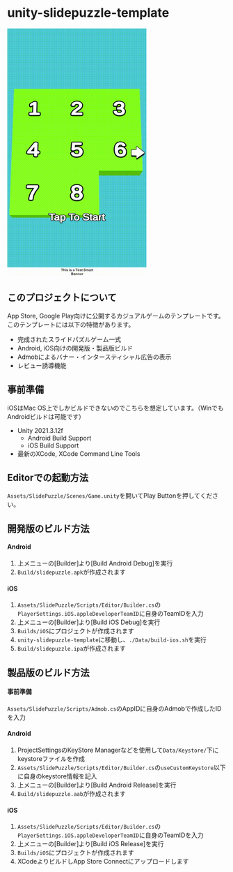 # unity-slidepuzzle-template

![movie](./movie.gif)

## このプロジェクトについて
App Store, Google Play向けに公開するカジュアルゲームのテンプレートです。\
このテンプレートには以下の特徴があります。
* 完成されたスライドパズルゲーム一式
* Android, iOS向けの開発版・製品版ビルド
* Admobによるバナー・インタースティシャル広告の表示
* レビュー誘導機能

## 事前準備
iOSはMac OS上でしかビルドできないのでこちらを想定しています。（WinでもAndroidビルドは可能です）

* Unity 2021.3.12f
    * Android Build Support
    * iOS Build Support
* 最新のXCode, XCode Command Line Tools

## Editorでの起動方法
`Assets/SlidePuzzle/Scenes/Game.unity`を開いてPlay Buttonを押してください。

## 開発版のビルド方法
#### Android
1. 上メニューの[Builder]より[Build Android Debug]を実行
2. `Build/slidepuzzle.apk`が作成されます

#### iOS
1. `Assets/SlidePuzzle/Scripts/Editor/Builder.cs`の`PlayerSettings.iOS.appleDeveloperTeamID`に自身のTeamIDを入力
2. 上メニューの[Builder]より[Build iOS Debug]を実行
3. `Builds/iOS`にプロジェクトが作成されます
4. `unity-slidepuzzle-template`に移動し、`./Data/build-ios.sh`を実行
5. `Build/slidepuzzle.ipa`が作成されます

## 製品版のビルド方法
#### 事前準備
`Assets/SlidePuzzle/Scripts/Admob.cs`のAppIDに自身のAdmobで作成したIDを入力

#### Android
1. ProjectSettingsのKeyStore Managerなどを使用して`Data/Keystore/`下にkeystoreファイルを作成
2. `Assets/SlidePuzzle/Scripts/Editor/Builder.cs`の`useCustomKeystore`以下に自身のkeystore情報を記入
3. 上メニューの[Builder]より[Build Android Release]を実行
4. `Build/slidepuzzle.aab`が作成されます

#### iOS
1. `Assets/SlidePuzzle/Scripts/Editor/Builder.cs`の`PlayerSettings.iOS.appleDeveloperTeamID`に自身のTeamIDを入力
2. 上メニューの[Builder]より[Build iOS Release]を実行
3. `Builds/iOS`にプロジェクトが作成されます
4. XCodeよりビルドしApp Store Connectにアップロードします
